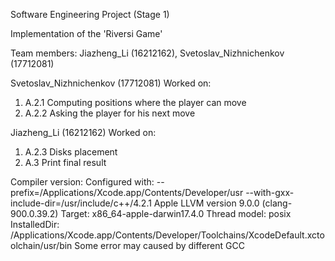 Software Engineering Project (Stage 1)

Implementation of the 'Riversi Game'


Team members:
Jiazheng_Li (16212162), Svetoslav_Nizhnichenkov (17712081)


Svetoslav_Nizhnichenkov (17712081)
Worked on: 
1. A.2.1 Computing positions where the player can move
2. A.2.2 Asking the player for his next move

Jiazheng_Li (16212162)
Worked on: 
1. A.2.3 Disks placement
2. A.3 Print final result 


Compiler version:
Configured with: --prefix=/Applications/Xcode.app/Contents/Developer/usr --with-gxx-include-dir=/usr/include/c++/4.2.1
Apple LLVM version 9.0.0 (clang-900.0.39.2)
Target: x86_64-apple-darwin17.4.0
Thread model: posix
InstalledDir: /Applications/Xcode.app/Contents/Developer/Toolchains/XcodeDefault.xctoolchain/usr/bin
Some error may caused by different GCC

